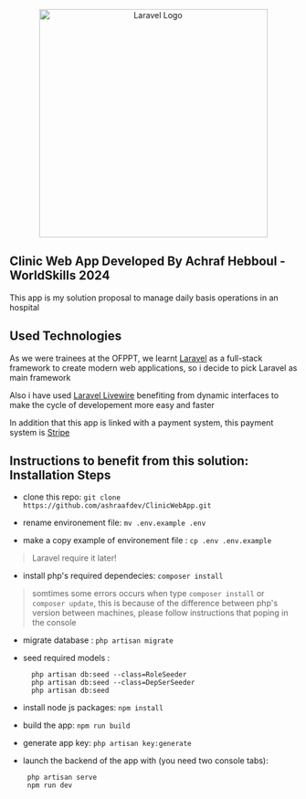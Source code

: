 <p align="center"><img src="https://www.pngmart.com/files/21/Hospital-Vector-PNG-Transparent.png" width="400" alt="Laravel Logo"></p>

## Clinic Web App Developed By Achraf Hebboul - WorldSkills 2024

This app is my solution proposal to manage daily basis operations in an hospital

## Used Technologies

As we were trainees at the OFPPT, we learnt <a href="https://laravel.com/">Laravel</a> as a full-stack framework to create modern web applications, so i decide to pick Laravel as main framework

Also i have used <a href="https://laravel-livewire.com/">Laravel Livewire</a> benefiting from dynamic interfaces to make the cycle of developement more easy and faster

In addition that this app is linked with a payment system, this payment system is <a href="https://stripe.com/">Stripe</a>

## Instructions to benefit from this solution: Installation Steps

- clone this repo: `git clone https://github.com/ashraafdev/ClinicWebApp.git`

- rename environement file: `mv .env.example .env`

- make a copy example of environement file : `cp .env .env.example`
> Laravel require it later!

- install php's required dependecies: `composer install`
> somtimes some errors occurs when type `composer install` or `composer update`, this is because of the difference between php's version between machines, please follow instructions that poping in the console

- migrate database : `php artisan migrate`

- seed required models :
  ```
    php artisan db:seed --class=RoleSeeder
    php artisan db:seed --class=DepSerSeeder
    php artisan db:seed
  ```

- install node js packages:    `npm install`

- build the app:    `npm run build`

- generate app key:    `php artisan key:generate`

- launch the backend of the app with (you need two console tabs):
   ```
    php artisan serve
    npm run dev
  ```

  
